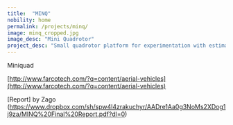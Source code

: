 ```yaml
---
title:  "MINQ"
nobility: home
permalink: /projects/minq/
image: minq_cropped.jpg
image_desc: "Mini Quadrotor"
project_desc: "Small quadrotor platform for experimentation with estimation and control algorithms."
---
```


Miniquad

[http://www.farcotech.com/?q=content/aerial-vehicles](http://www.farcotech.com/?q=content/aerial-vehicles)

[Report] by Zago
(https://www.dropbox.com/sh/spw4l4zrakuchyr/AADre1Aa0g3NoMs2XDog1j9za/MINQ%20Final%20Report.pdf?dl=0)